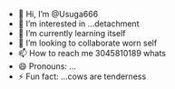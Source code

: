 - 👋 Hi, I’m @Usuga666
- 👀 I’m interested in ...detachment
- 🌱 I’m currently learning itself
- 💞️ I’m looking to collaborate worn self
- 📫 How to reach me 3045810189 whats
- 😄 Pronouns: ...
- ⚡ Fun fact: ...cows are tenderness 

<!---
Usuga666/Usuga666 is a ✨ special ✨ repository because its `README.md` (this file) appears on your GitHub profile.
You can click the Preview link to take a look at your changes.
--->
